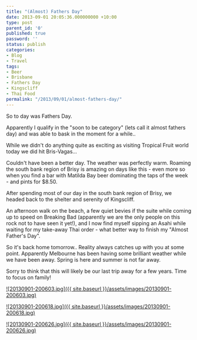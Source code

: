 ```yaml
---
title: "(Almost) Fathers Day"
date: 2013-09-01 20:05:36.000000000 +10:00
type: post
parent_id: '0'
published: true
password: ''
status: publish
categories:
- Blog
- Travel
tags:
- Beer
- Brisbane
- Fathers Day
- Kingscliff
- Thai Food
permalink: "/2013/09/01/almost-fathers-day/"
---
```

So to day was Fathers Day.

Apparently I qualify in the "soon to be category" (lets call it almost fathers day) and was able to bask in the moment for a while..

While we didn't do anything quite as exciting as visiting Tropical Fruit world today we did hit Bris-Vagas...

Couldn't have been a better day. The weather was perfectly warm. Roaming the south bank region of Brisy is amazing on days like this - even more so when you find a bar with Matilda Bay beer dominating the taps of the week - and pints for $8.50.

After spending most of our day in the south bank region of Brisy, we headed back to the shelter and serenity of Kingscliff.

An afternoon walk on the beach, a few quiet bevies if the suite while coming up to speed on Breaking Bad (apparently we are the only people on this rock not to have seen it yet!), and I now find myself sipping an Asahi while waiting for my take-away Thai order - what better way to finish my "Almost Father's Day".

So it's back home tomorrow.. Reality always catches up with you at some point. Apparently Melbourne has been having some brilliant weather while we have been away. Spring is here and summer is not far away.

Sorry to think that this will likely be our last trip away for a few years. Time to focus on family!

[![20130901-200603.jpg]({{ site.baseurl }}/assets/images/20130901-200603.jpg)](http://modrich.files.wordpress.com/2013/09/20130901-200603.jpg)

[![20130901-200618.jpg]({{ site.baseurl }}/assets/images/20130901-200618.jpg)](http://modrich.files.wordpress.com/2013/09/20130901-200618.jpg)

[![20130901-200626.jpg]({{ site.baseurl }}/assets/images/20130901-200626.jpg)](http://modrich.files.wordpress.com/2013/09/20130901-200626.jpg)

